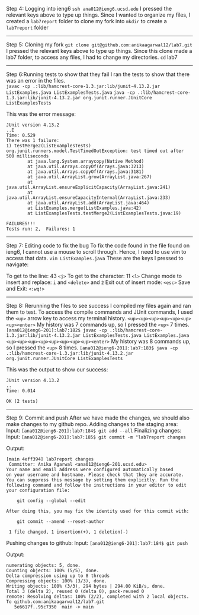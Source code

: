 Step 4: Logging into ieng6
`ssh ana012@ieng6.ucsd.edu`
I pressed the relevant keys above to type up things. 
Since I wanted to organize my files, I created a `lab7report` folder to clone my fork into
`mkdir` to create a  `lab7report` folder

--- 


Step 5: Cloning my fork
`git clone git@github.com:anikaagarwal12/lab7.git` 
I pressed the relevant keys above to type up things. 
Since this clone made a lab7 folder, to access any files, I had to change my directories. 
`cd` lab7

--- 

Step 6:Running tests to show that they fail
I ran the tests to show that there was an error in the files.  
`javac -cp .:lib/hamcrest-core-1.3.jar:lib/junit-4.13.2.jar ListExamples.java ListExamplesTests.java`
`java -cp .:lib/hamcrest-core-1.3.jar:lib/junit-4.13.2.jar org.junit.runner.JUnitCore ListExamplesTests`

This was the error message:
```
JUnit version 4.13.2
..E
Time: 0.529
There was 1 failure:
1) testMerge2(ListExamplesTests)
org.junit.runners.model.TestTimedOutException: test timed out after 500 milliseconds
        at java.lang.System.arraycopy(Native Method)
        at java.util.Arrays.copyOf(Arrays.java:3213)
        at java.util.Arrays.copyOf(Arrays.java:3181)
        at java.util.ArrayList.grow(ArrayList.java:267)
        at java.util.ArrayList.ensureExplicitCapacity(ArrayList.java:241)
        at java.util.ArrayList.ensureCapacityInternal(ArrayList.java:233)
        at java.util.ArrayList.add(ArrayList.java:464)
        at ListExamples.merge(ListExamples.java:42)
        at ListExamplesTests.testMerge2(ListExamplesTests.java:19)

FAILURES!!!
Tests run: 2,  Failures: 1
```

--- 

Step 7: Editing code to fix the bug
To fix the code found in the file found on ieng6, I cannot use a mouse to scroll through. Hence, I need to use vim to access that data. 
`vim ListExamples.java`
These are the keys I pressed to navigate: 

To get to the line: 43 `<j>`
To get to the character: 11 `<l>`
Change mode to insert and replace: `i` and `<delete>` and `2`
Exit out of insert mode: `<esc>`
Save and Exit: `<:wq!>`

--- 

Step 8: Rerunning the files to see success
I compiled my files again and ran them to test. 
To access the compile commands and JUnit commands, I used the `<up>` arrow key to access my terminal history. 
`<up><up><up><up><up><up><up><enter>` My history was 7 commands up, so I pressed the `<up>` 7 times. 
`[ana012@ieng6-201]:lab7:182$ javac -cp .:lib/hamcrest-core-1.3.jar:lib/junit-4.13.2.jar ListExamplesTests.java ListExamples.java`
`<up><up><up><up><up><up><up><up><enter>` My history was 8 commands up, so I pressed the `<up>` 8 times. 
`[ana012@ieng6-201]:lab7:183$ java -cp .:lib/hamcrest-core-1.3.jar:lib/junit-4.13.2.jar org.junit.runner.JUnitCore ListExamplesTests`

This was the output to show our success: 
```
JUnit version 4.13.2
..
Time: 0.014

OK (2 tests)
```

--- 

Step 9: Commit and push
After we have made the changes, we should also make changes to my github repo. 
Adding changes to the staging area: 
Input: `[ana012@ieng6-201]:lab7:184$ git add --all`
Finalizing changes: 
Input: `[ana012@ieng6-201]:lab7:185$ git commit -m "lab7report changes`

Output: 
```
[main 4eff394] lab7report changes
 Committer: Anika Agarwal <ana012@ieng6-201.ucsd.edu>
Your name and email address were configured automatically based
on your username and hostname. Please check that they are accurate.
You can suppress this message by setting them explicitly. Run the
following command and follow the instructions in your editor to edit
your configuration file:

    git config --global --edit

After doing this, you may fix the identity used for this commit with:

    git commit --amend --reset-author

 1 file changed, 1 insertion(+), 1 deletion(-)
```
Pushing changes to github: 
Input: `[ana012@ieng6-201]:lab7:184$ git push`

Output: 
```
numerating objects: 5, done.
Counting objects: 100% (5/5), done.
Delta compression using up to 8 threads
Compressing objects: 100% (3/3), done.
Writing objects: 100% (3/3), 294 bytes | 294.00 KiB/s, done.
Total 3 (delta 2), reused 0 (delta 0), pack-reused 0
remote: Resolving deltas: 100% (2/2), completed with 2 local objects.
To github.com:anikaagarwal12/lab7.git
   5e6617f..95c7350  main -> main
```


